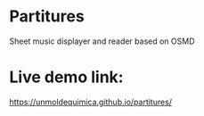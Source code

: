 # Partitures
Sheet music displayer and reader based on OSMD

# Live demo link:

https://unmoldequimica.github.io/partitures/